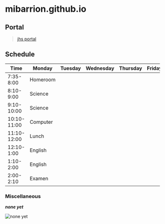 # mibarrion.github.io
## Portal
> [jhs portal](https://jhsportal.adnu.edu.ph/my/)
## Schedule
| Time | Monday | Tuesday | Wednesday | Thursday | Friday |
|------|--------|---------|-----------|----------|--------|
|7:35-8:00| Homeroom |
|8:10-9:00| Science |
|9:10-10:00| Science |
|10:10-11:00| Computer |
|11:10-12:00| Lunch |
|12:10-1:00| English |
|1:10-2:00| English |
|2:00-2:10| Examen |

### Miscellaneous
***none yet***

![none yet](https://static.thenounproject.com/png/41104-200.png)

